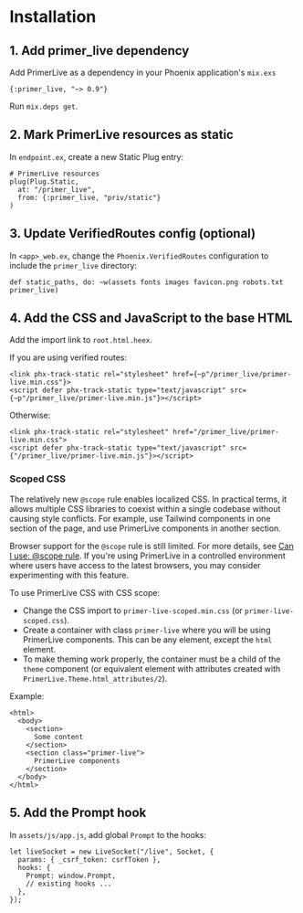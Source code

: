 # Installation

## 1. Add primer_live dependency

Add PrimerLive as a dependency in your Phoenix application's `mix.exs`

```
{:primer_live, "~> 0.9"}
```

Run `mix.deps get`.

## 2. Mark PrimerLive resources as static

In `endpoint.ex`, create a new Static Plug entry:

```
# PrimerLive resources
plug(Plug.Static,
  at: "/primer_live",
  from: {:primer_live, "priv/static"}
)
```

## 3. Update VerifiedRoutes config (optional)

In `<app>_web.ex`, change the `Phoenix.VerifiedRoutes` configuration to include the `primer_live` directory:

```
def static_paths, do: ~w(assets fonts images favicon.png robots.txt primer_live)
```

## 4. Add the CSS and JavaScript to the base HTML

Add the import link to `root.html.heex`.

If you are using verified routes:

```
<link phx-track-static rel="stylesheet" href={~p"/primer_live/primer-live.min.css"}>
<script defer phx-track-static type="text/javascript" src={~p"/primer_live/primer-live.min.js"}></script>
```

Otherwise:

```
<link phx-track-static rel="stylesheet" href="/primer_live/primer-live.min.css">
<script defer phx-track-static type="text/javascript" src={"/primer_live/primer-live.min.js"}></script>
```

### Scoped CSS

The relatively new `@scope` rule enables localized CSS. In practical terms, it allows multiple CSS libraries to coexist within a single codebase without causing style conflicts. For example, use Tailwind components in one section of the page, and use PrimerLive components in another section.

Browser support for the `@scope` rule is still limited. For more details, see [Can I use: @scope rule](https://caniuse.com/css-cascade-scope). If you're using PrimerLive in a controlled environment where users have access to the latest browsers, you may consider experimenting with this feature.

To use PrimerLive CSS with CSS scope:

- Change the CSS import to `primer-live-scoped.min.css` (or `primer-live-scoped.css`).
- Create a container with class `primer-live` where you will be using PrimerLive components. This can be any element, except the `html` element.
- To make theming work properly, the container must be a child of the `theme` component (or equivalent element with attributes created with `PrimerLive.Theme.html_attributes/2`).

Example:

```
<html>
  <body>
    <section>
      Some content
    </section>
    <section class="primer-live">
      PrimerLive components
    </section>
  </body>
</html>
```

## 5. Add the Prompt hook

In `assets/js/app.js`, add global `Prompt` to the hooks:

```
let liveSocket = new LiveSocket("/live", Socket, {
  params: { _csrf_token: csrfToken },
  hooks: {
    Prompt: window.Prompt,
    // existing hooks ...
  },
});
```
